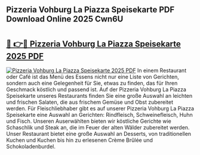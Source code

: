 ## Pizzeria Vohburg La Piazza Speisekarte PDF Download Online 2025 Cwn6U

# <h2><a href="http://gca52l.nevu.top/?p=Pizzeria+Vohburg+La+Piazza+Speisekarte">🔗 👉🔴 Pizzeria Vohburg La Piazza Speisekarte 2025 PDF</a></h2>

[![Pizzeria Vohburg La Piazza Speisekarte 2025 PDF](https://i.imgur.com/dBaPXMq.png)](http://gca52l.nevu.top/?p=Pizzeria+Vohburg+La+Piazza+Speisekarte)
In einem Restaurant oder Café ist das Menü des Essens nicht nur eine Liste von Gerichten, sondern auch eine Gelegenheit für Sie, etwas zu finden, das für Ihren Geschmack köstlich und passend ist. Auf der Pizzeria Vohburg La Piazza Speisekarte unseres Restaurants finden Sie eine große Auswahl an leichten und frischen Salaten, die aus frischem Gemüse und Obst zubereitet werden. Für Fleischliebhaber gibt es auf unserer Pizzeria Vohburg La Piazza Speisekarte eine Auswahl an Gerichten: Rindfleisch, Schweinefleisch, Huhn und Fisch. Unseren Auserwählten bieten wir köstliche Gerichte wie Schaschlik und Steak an, die im Feuer der alten Wälder zubereitet werden. Unser Restaurant bietet eine große Auswahl an Desserts, von traditionellen Kuchen und Kuchen bis hin zu erlesenen Crème Brûlée und Schokoladenburdel.
